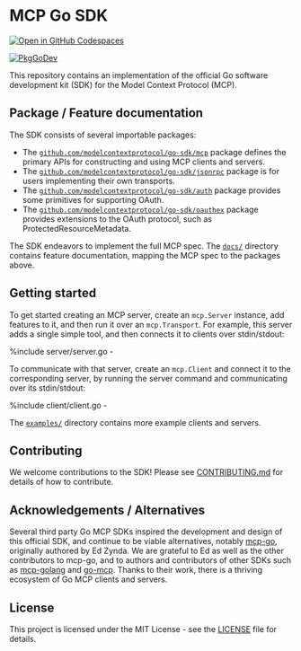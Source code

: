 # MCP Go SDK

[![Open in GitHub Codespaces](https://github.com/codespaces/badge.svg)](https://codespaces.new/modelcontextprotocol/go-sdk)

[![PkgGoDev](https://pkg.go.dev/badge/github.com/modelcontextprotocol/go-sdk)](https://pkg.go.dev/github.com/modelcontextprotocol/go-sdk)

This repository contains an implementation of the official Go software
development kit (SDK) for the Model Context Protocol (MCP).

## Package / Feature documentation

The SDK consists of several importable packages:

- The
  [`github.com/modelcontextprotocol/go-sdk/mcp`](https://pkg.go.dev/github.com/modelcontextprotocol/go-sdk/mcp)
  package defines the primary APIs for constructing and using MCP clients and
  servers.
- The
  [`github.com/modelcontextprotocol/go-sdk/jsonrpc`](https://pkg.go.dev/github.com/modelcontextprotocol/go-sdk/jsonrpc) package is for users implementing
  their own transports.
- The
  [`github.com/modelcontextprotocol/go-sdk/auth`](https://pkg.go.dev/github.com/modelcontextprotocol/go-sdk/auth)
  package provides some primitives for supporting OAuth.
- The
  [`github.com/modelcontextprotocol/go-sdk/oauthex`](https://pkg.go.dev/github.com/modelcontextprotocol/go-sdk/oauthex)
  package provides extensions to the OAuth protocol, such as ProtectedResourceMetadata.

The SDK endeavors to implement the full MCP spec. The [`docs/`](/docs/) directory
contains feature documentation, mapping the MCP spec to the packages above.

## Getting started

To get started creating an MCP server, create an `mcp.Server` instance, add
features to it, and then run it over an `mcp.Transport`. For example, this
server adds a single simple tool, and then connects it to clients over
stdin/stdout:

%include server/server.go -

To communicate with that server, create an `mcp.Client` and connect it to the
corresponding server, by running the server command and communicating over its
stdin/stdout:

%include client/client.go -

The [`examples/`](/examples/) directory contains more example clients and
servers.

## Contributing

We welcome contributions to the SDK! Please see
[CONTRIBUTING.md](/CONTRIBUTING.md) for details of how to contribute.

## Acknowledgements / Alternatives

Several third party Go MCP SDKs inspired the development and design of this
official SDK, and continue to be viable alternatives, notably
[mcp-go](https://github.com/mark3labs/mcp-go), originally authored by Ed Zynda.
We are grateful to Ed as well as the other contributors to mcp-go, and to
authors and contributors of other SDKs such as
[mcp-golang](https://github.com/metoro-io/mcp-golang) and
[go-mcp](https://github.com/ThinkInAIXYZ/go-mcp). Thanks to their work, there
is a thriving ecosystem of Go MCP clients and servers.

## License

This project is licensed under the MIT License - see the [LICENSE](./LICENSE)
file for details.
